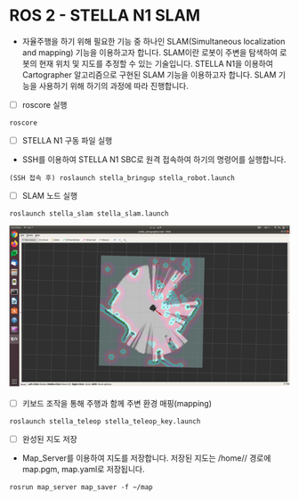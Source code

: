 # ROS 2 - STELLA N1 SLAM

* 자율주행을 하기 위해 필요한 기능 중 하나인 SLAM\(Simultaneous localization and mapping\) 기능을 이용하고자 합니다. SLAM이란 로봇이 주변을 탐색하여 로봇의 현재 위치 및 지도를 추정할 수 있는 기술입니다. STELLA N1을 이용하여 Cartographer 알고리즘으로 구현된 SLAM 기능을 이용하고자 합니다. SLAM 기능을 사용하기 위해 하기의 과정에 따라 진행합니다.



* [ ] roscore 실행 

```text
roscore
```



* [ ] STELLA N1 구동 파일 실행 
* SSH를 이용하여 STELLA N1 SBC로 원격 접속하여 하기의 명령어를 실행합니다.

```text
(SSH 접속 후) roslaunch stella_bringup stella_robot.launch
```



* [ ] SLAM 노드 실행

```text
roslaunch stella_slam stella_slam.launch
```

![ ](../../.gitbook/assets/024.png)

* [ ] 키보드 조작을 통해 주행과 함께 주변 환경 매핑\(mapping\)

```text
roslaunch stella_teleop stella_teleop_key.launch
```



* [ ] 완성된 지도 저장 
* Map\_Server를 이용하여 지도를 저장합니다. 저장된 지도는 /home// 경로에 map.pgm, map.yaml로 저장됩니다.

```text
rosrun map_server map_saver -f ~/map
```



